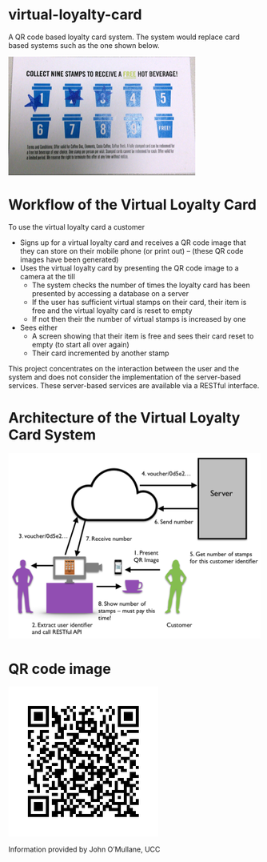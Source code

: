 # virtual-loyalty-card
<p>A QR code based loyalty card system. The system would replace card based systems such as the one shown below.</p>
<img src="https://github.com/qiuyangnie/virtual-loyalty-card/blob/master/img/cardBasedSystem.png">

# Workflow of the Virtual Loyalty Card
<p>To use the virtual loyalty card a customer</p>
<ul>
  <li>Signs up for a virtual loyalty card and receives a QR code image that they can store on their mobile phone (or print out) – (these QR code images have been generated)</li>
  <li>
    Uses the virtual loyalty card by presenting the QR code image to a camera at the till
    <ul>
      <li>The system checks the number of times the loyalty card has been presented by
accessing a database on a server</li>
      <li>If the user has sufficient virtual stamps on their card, their item is free and the
virtual loyalty card is reset to empty</li>
      <li>If not then their the number of virtual stamps is increased by one</li>
    </ul>
  </li>
  <li>Sees either
    <ul>
      <li>A screen showing that their item is free and sees their card reset to empty (to start all over again)</li>
      <li>Their card incremented by another stamp</li>
    </ul>
  </li>
</ul>
<p>This project concentrates on the interaction between the user and the system and does not consider the implementation of the server-based services. These server-based services are available via a RESTful interface.</p>

# Architecture of the Virtual Loyalty Card System
<img src="https://github.com/qiuyangnie/virtual-loyalty-card/blob/master/img/architecture.png" width="600">

# QR code image
<img src="https://github.com/qiuyangnie/virtual-loyalty-card/blob/master/img/QRCodeExample.PNG">

Information provided by John O’Mullane, UCC
